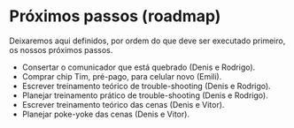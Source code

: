 # Próximos passos (roadmap)

Deixaremos aqui definidos, por ordem do que deve ser executado primeiro, os nossos próximos passos.

- Consertar o comunicador que está quebrado (Denis e Rodrigo).
- Comprar chip Tim, pré-pago, para celular novo (Emili).
- Escrever treinamento teórico de trouble-shooting (Denis e Rodrigo).
- Planejar treinamento prático de trouble-shooting (Denis e Rodrigo).
- Escrever treinamento teórico das cenas (Denis e Vitor).
- Planejar poke-yoke das cenas (Denis e Vitor).
